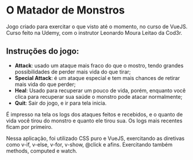 # O Matador de Monstros

Jogo criado para exercitar o que visto até o momento, no curso de VueJS. Curso feito na Udemy, com o instrutor Leonardo Moura Leitao da Cod3r.

## Instruções do jogo:

* **Attack**: usado um ataque mais fraco do que o mostro, tendo grandes possibilidades de perder mais vida do que tirar;
* **Special Attack**: é um ataque especial e tem mais chances de retirar mais vida do que perder;
* **Heal**: Usado para recuperar um pouco de vida, porém, enquanto você clica para recuperar sua saúde o monstro pode atacar normalmente;
* **Quit**: Sair do jogo, e ir para tela inicia.

É impresso na tela os logs dos ataques feitos e recebidos, e o quanto de vida você tirou do monstro e quanto ele tirou sua.
Os logs mais recentes ficam por primeiro.

Nessa aplicação, foi utilizado CSS puro e VueJS, exercitando as diretivas como v-if, v-else, v-for, v-show, @click e afins. Exercitando também methods, computed e watch.
